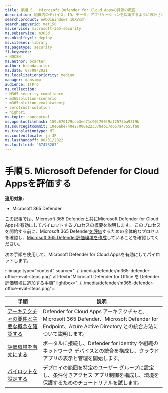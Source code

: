 ```yaml
---
title: 手順 5.  Microsoft Defender for Cloud Appsの評価の概要
description: 組織内のデバイス、ID、データ、アプリケーションを保護するように設計されたセキュリティ ソリューションを試して体験するために、Microsoft 365 Defender試用版ラボまたはパイロット環境を設定する手順。
search.product: eADQiWindows 10XVcnh
search.appverid: met150
ms.service: microsoft-365-security
ms.subservice: m365d
ms.mktglfcycl: deploy
ms.sitesec: library
ms.pagetype: security
f1.keywords:
- NOCSH
ms.author: bcarter
author: brendacarter
ms.date: 07/09/2021
ms.localizationpriority: medium
manager: dansimp
audience: ITPro
ms.collection:
- M365-security-compliance
- m365solution-scenario
- m365solution-evalutatemtp
- zerotrust-solution
- highpri
ms.topic: conceptual
ms.openlocfilehash: 159c676179ceb3ee71c90f700f9af2573ba92f9b
ms.sourcegitcommit: 10e6abe740e27000e223378eb17d657a47555fa8
ms.translationtype: MT
ms.contentlocale: ja-JP
ms.lasthandoff: 08/31/2022
ms.locfileid: "67473207"
---
```

# <a name="step-5-evaluate-microsoft-defender-for-cloud-apps"></a>手順 5.  Microsoft Defender for Cloud Appsを評価する

**適用対象:**
- Microsoft 365 Defender


この記事では、Microsoft 365 Defenderと共にMicrosoft Defender for Cloud Appsを有効にしてパイロットするプロセスの概要を説明します。 このプロセスを開始する前に、Microsoft 365 Defender[を評価](eval-overview.md)するための全体的なプロセスを確認し、[Microsoft 365 Defender評価環境を作成](eval-create-eval-environment.md)していることを確認してください。 
<br>

次の手順を使用して、Microsoft Defender for Cloud Appsを有効にしてパイロットします。

:::image type="content" source="../../media/defender/m365-defender-office-eval-steps.png" alt-text="Microsoft Defender for Office を Defender 評価環境に追加する手順" lightbox="../../media/defender/m365-defender-office-eval-steps.png":::

|手順  |説明  |
|---------|---------|
|[アーキテクチャの要件と主要な概念を確認する](eval-defender-mcas-architecture.md)    | Defender for Cloud Apps アーキテクチャと、Microsoft 365 Defender、Microsoft Defender for Endpoint、Azure Active Directory との統合方法について説明します。        |
|[評価環境を有効にする](eval-defender-mcas-enable-eval.md)     | ポータルに接続し、Defender for Identity や組織のネットワーク デバイスとの統合を構成し、クラウド アプリの表示と管理を開始します。         |
|[パイロットを設定する ](eval-defender-mcas-pilot.md)    | デプロイの範囲を特定のユーザー グループに設定し、条件付きアクセス アプリ制御を構成し、環境を保護するためのチュートリアルを試します。       |
